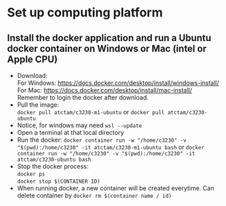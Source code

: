 # Set up computing platform
## Install the docker application and run a Ubuntu docker container on Windows or Mac (intel or Apple CPU)
- Download: 
</br> For Windows: <https://docs.docker.com/desktop/install/windows-install/>
</br> For Mac: <https://docs.docker.com/desktop/install/mac-install/>
</br> Remember to login the docker after download.
- Pull the image:
</br> `docker pull atctam/c3230-m1-ubuntu` or `docker pull atctam/c3230-ubuntu`
- Notice, for windows may need `wsl --update`
- Open a terminal at that local directory
- Run the docker: `docker container run -w "/home/c3230" -v "$(pwd):/home/c3230" -it atctam/c3230-m1-ubuntu bash` or `docker container run -w "/home/c3230" -v "$(pwd):/home/c3230" -it atctam/c3230-ubuntu bash`
- Stop the docker process:
</br> `docker ps`
</br> `docker stop $(CONTAINER ID)`
- When running docker, a new container will be created everytime. Can delete container by `docker rm $(container name / id)`
